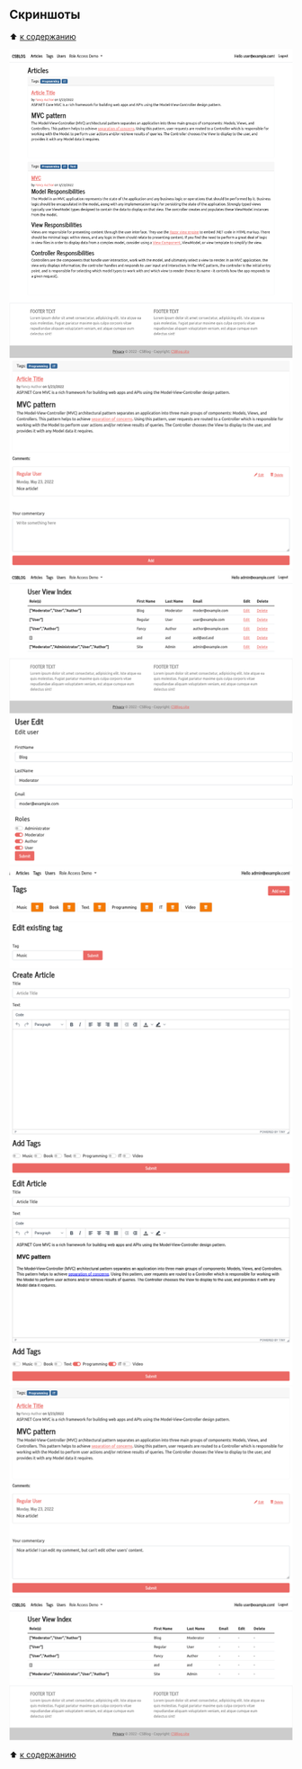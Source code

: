 ## Скриншоты

:arrow_up: [к содержанию](../readme.md#Содержание)

![Screenshot 1](../pix/Sprint2_1.png)
![Screenshot 2](../pix/Sprint2_2.png)
![Screenshot 3](../pix/Sprint2_3.png)
![Screenshot 4](../pix/Sprint2_4.png)
![Screenshot 5](../pix/Sprint2_5.png)
![Screenshot 6](../pix/Sprint2_6.png)
![Screenshot 7](../pix/Sprint2_7.png)
![Screenshot 8](../pix/Sprint2_8.png)
![Screenshot 9](../pix/Sprint2_9.png)
![Screenshot 10](../pix/Sprint2_10.png)

:arrow_up: [к содержанию](../readme.md#Содержание)
